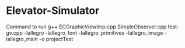 # Elevator-Simulator

Command to run
g++ ECGraphicViewImp.cpp SimpleObserver.cpp test-gv.cpp -lallegro -lallegro_font -lallegro_primitives -lallegro_image -lallegro_main -o projectTest

